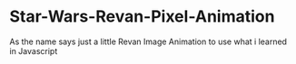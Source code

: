 # Star-Wars-Revan-Pixel-Animation
As the name says just a little Revan Image Animation to use what i learned in Javascript
